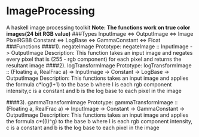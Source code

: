 # ImageProcessing
A haskell image processing toolkit
<b>Note: The functions work on true color images(24 bit RGB value)</b>
###Types
	InputImage <=> OutputImage <=> Image PixelRGB8
	Constant <=> LogBase <=> GammaConstant <=> Float
###Functions
####1). negateImage
	Prototype: negateImage :: InputImage -> OutputImage
	Description: This function takes an input image and negates every pixel that is (255 - rgb component) for each pixel and returns the resultant image
####2). logTransformImage
	Prototype: logTransformImage :: (Floating a, RealFrac a) => InputImage -> Constant -> LogBase -> OutputImage
	Description: This functions takes an input image and applies the formula c*log(I+1) to the base b where I is each rgb component intensity,c is a constant and b is the log base to each pixel in the image

####3). gammaTransformImage
	Prototype: gammaTransformImage :: (Floating a, RealFrac a) => InputImage -> Constant -> GammaConstant -> OutputImage
	Description: This functions takes an input image and applies the formula c*((I)^g) to the base b where I is each rgb component intensity, c is a constant and b is the log base to each pixel in the image